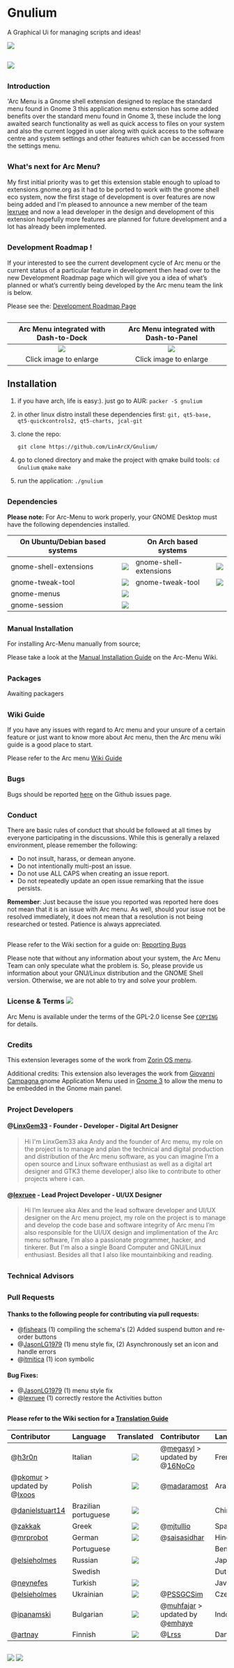 # Gnulium
A Graphical Ui for managing scripts and ideas!

![](https://github.com/LinxGem33/Neon/blob/master/artwork/arc-wide-banner-new.png?raw=true)

##
![](https://github.com/LinxGem33/Arc-Menu/blob/master/screenshots/browser.png?raw=true)
##

### Introduction

'Arc Menu is a Gnome shell extension designed to replace the standard menu found in Gnome 3 this application menu extension has  some added benefits over the standard menu found in Gnome 3, these include the long awaited search functionality as well as quick access to files on your system and also the current logged in user along with quick access to the software centre and system settings and other features which can be accessed from the settings menu.

##
### What's next for Arc Menu?

My first initial priority was to get this extension stable enough to upload to extensions.gnome.org as it had to be ported to work with the gnome shell eco system, now the first stage of development is over features are now being added and I'm pleased to announce a new member of the team [lexruee](https://github.com/lexruee) and now a lead developer in the design and development of this extension hopefully more features are planned for future development and a lot has already been implemented.
##
### Development Roadmap !

If your interested to see the current development cycle of Arc menu or the current status of a particular feature in development then head over to the new Development Roadmap page which will give you a idea of what’s planned or what’s currently being developed by the Arc menu team the link is below.

Please see the: [Development Roadmap Page](https://github.com/LinxGem33/Arc-Menu/issues/42)
##
|Arc Menu integrated with Dash-to-Dock|Arc Menu integrated with Dash-to-Panel|
|:-----:|:-----:|
|![](https://github.com/LinxGem33/Arc-Menu/blob/master/screenshots/apm3.png?raw=true)|![](https://github.com/LinxGem33/Arc-Menu/blob/master/screenshots/apm5.png?raw=true)|
|Click image to enlarge|Click image to enlarge|

## Installation

1. if you have arch, life is easy:). just go to AUR: 
    `packer -S gnulium`
    
2. in other linux distro install these dependencies first:
    `git, qt5-base, qt5-quickcontrols2, qt5-charts, jcal-git`
    
3. clone the repo:

    `git clone https://github.com/LinArcX/Gnulium/`
    
4. go to cloned directory and make the project with qmake build tools:
    `cd Gnulium`
    `qmake`
    `make`
    
5. run the application:
    `./gnulium`

##
### Dependencies

__Please note:__ For Arc-Menu to work properly, your GNOME Desktop must have the
following dependencies installed.

|On Ubuntu/Debian based systems||On Arch based systems||
|-----|:-----:|-----|:-----:|
|gnome-shell-extensions|![](https://github.com/LinxGem33/Neon/blob/master/artwork/done.svg.png?raw=true)|gnome-shell-extensions|![](https://github.com/LinxGem33/Neon/blob/master/artwork/done.svg.png?raw=true)
|gnome-tweak-tool|![](https://github.com/LinxGem33/Neon/blob/master/artwork/done.svg.png?raw=true)|gnome-tweak-tool|![](https://github.com/LinxGem33/Neon/blob/master/artwork/done.svg.png?raw=true)
|gnome-menus|![](https://github.com/LinxGem33/Neon/blob/master/artwork/done.svg.png?raw=true)
|gnome-session|![](https://github.com/LinxGem33/Neon/blob/master/artwork/done.svg.png?raw=true)

##
### Manual Installation
For installing Arc-Menu manually from source;

Please take a look at the [Manual Installation Guide](https://github.com/LinxGem33/Arc-Menu/wiki/Installing-from-extensions.gnome.org#manual-installuninstall-using-make) 
on the Arc-Menu Wiki.

##
### Packages
Awaiting packagers

##
### Wiki Guide

If you have any issues with regard to Arc menu and your unsure of a certain feature or just want to know more about Arc menu, then the Arc menu wiki guide is a good place to start.

Please refer to the Arc menu [Wiki Guide](https://github.com/LinxGem33/Arc-Menu/wiki) 

##
### Bugs

Bugs should be reported [here](https://github.com/LinxGem33/Arc-Menu/issues) on the Github issues page.

##
### Conduct

There are basic rules of conduct that should be followed at all times by everyone participating in the discussions.  While this is generally a relaxed environment, please remember the following:

- Do not insult, harass, or demean anyone.
- Do not intentionally multi-post an issue.
- Do not use ALL CAPS when creating an issue report.
- Do not repeatedly update an open issue remarking that the issue persists.

**Remember**: Just because the issue you reported was reported here does not mean that it is an issue with Arc menu. As well, should your issue not be resolved immediately, it does not mean that a resolution is not being researched or tested. Patience is always appreciated.
##

Please refer to the Wiki section for a guide on: [Reporting Bugs](https://github.com/LinxGem33/Arc-Menu/wiki/Reporting-Bug's)

Please note that without any information about your system, the Arc Menu Team can only speculate what the problem is.
So, please provide us information about your GNU/Linux distribution and the GNOME Shell version. Otherwise, we are not able to try and solve your problem.

##
### License & Terms ![](https://github.com/LinxGem33/IP-Finder/blob/master/screens/Copyleft-16.png?raw=true)

Arc Menu is available under the terms of the GPL-2.0 license See [`COPYING`](https://github.com/LinxGem33/Arc-Menu/blob/master/COPYING) for details.
##

### Credits

This extension leverages some of the work from [Zorin OS menu](https://zorinos.com/).

Additional credits: This extension also leverages the work from [Giovanni Campagna ](https://git.gnome.org//browse/gnome-shell-extensions) gnome Application Menu used in [Gnome 3](https://www.gnome.org/) to allow the menu to be embedded in the Gnome main panel.
##

### Project Developers

#### @[LinxGem33](https://github.com/LinxGem33) - **Founder** - **Developer** - Digital Art Designer
> Hi I'm LinxGem33 aka Andy and the founder of Arc menu, my role on the project is to manage and plan the technical and digital production and distribution of the Arc menu software, as you can imagine I’m a open source and Linux software enthusiast as well as a digital art designer and GTK3 theme developer,I also like to contribute to other projects where i can.  

#### @[lexruee](https://github.com/lexruee) - **Lead Project Developer** - UI/UX Designer
> Hi I’m lexruee aka Alex and the lead software developer and UI/UX designer on the Arc menu project, my role on the project is to manage and develop the code base and software integrity of Arc menu I’m also responsible for the UI/UX design and implimentation of the Arc menu software, I'm also a passionate programmer, hacker, and tinkerer. But I'm also a single Board Computer and GNU/Linux enthusiast. Besides all that I also like mountainbiking and reading. 

##
### Technical Advisors


##

### Pull Requests

#### Thanks to the following people for contributing via pull requests:

- @[fishears](https://github.com/fishears/Arc-Menu) (1) compiling the schema's (2) Added suspend button and re-order buttons
- @[JasonLG1979](https://github.com/JasonLG1979)  (1) menu style fix, (2) Asynchronously set an icon and handle errors
- @[itmitica](https://github.com/itmitica) (1) icon symbolic

#### Bug Fixes:

- @[JasonLG1979](https://github.com/JasonLG1979) (1) menu style fix
- @[lexruee](https://github.com/lexruee/Arc-Menu) (1) correctly restore the Activities button
##
#### Please refer to the Wiki section for a [Translation Guide](https://github.com/LinxGem33/Arc-Menu/wiki/Translation-Guide)

|Contributor|Language|Translated|Contributor|Language|Translated|
|:-----|:-----|:-----:|:-----|:-----|:-----:|
|@[h3r0n](https://github.com/h3r0n)|Italian|![](https://github.com/LinxGem33/Neon/blob/master/artwork/done.svg.png?raw=true)|@[megasyl](https://github.com/megasyl) > updated by @[16NoCo](https://github.com/16NoCo)|French|![](https://github.com/LinxGem33/Neon/blob/master/artwork/done.svg.png?raw=true)
|@[pkomur](https://github.com/pkomur) > updated by @[Ixoos](https://github.com/Ixoos)|Polish|![](https://github.com/LinxGem33/Neon/blob/master/artwork/done.svg.png?raw=true)|@[madaramost](https://github.com/madaramost)|Arabic|![](https://github.com/LinxGem33/Neon/blob/master/artwork/done.svg.png?raw=true)
|@[danielstuart14](https://github.com/danielstuart14)|Brazilian portuguese|![](https://github.com/LinxGem33/Neon/blob/master/artwork/done.svg.png?raw=true)||Chinese|
|@[zakkak](https://github.com/zakkak)|Greek|![](https://github.com/LinxGem33/Neon/blob/master/artwork/done.svg.png?raw=true)|@[mjtullio](https://github.com/mjtullio)|Spanish|![](https://github.com/LinxGem33/Neon/blob/master/artwork/done.svg.png?raw=true)
|@[mrprobot](https://github.com/mrprobot)|German|![](https://github.com/LinxGem33/Neon/blob/master/artwork/done.svg.png?raw=true)|@[saisasidhar](https://github.com/saisasidhar)|Hindi|![](https://github.com/LinxGem33/Neon/blob/master/artwork/done.svg.png?raw=true)
||Portuguese|||Bengali||
|@[elsieholmes](https://github.com/elsieholmes)|Russian|![](https://github.com/LinxGem33/Neon/blob/master/artwork/done.svg.png?raw=true)||Japanese||
||Swedish|||Dutch||
|@[neynefes](https://github.com/neynefes)|Turkish|![](https://github.com/LinxGem33/Neon/blob/master/artwork/done.svg.png?raw=true)||Javanese||
|@[elsieholmes](https://github.com/elsieholmes)|Ukrainian|![](https://github.com/LinxGem33/Neon/blob/master/artwork/done.svg.png?raw=true)|@[PSSGCSim](https://github.com/PSSGCSim)|Czech|![](https://github.com/LinxGem33/Neon/blob/master/artwork/done.svg.png?raw=true)
|@[ipanamski](https://github.com/ipanamski)|Bulgarian|![](https://github.com/LinxGem33/Neon/blob/master/artwork/done.svg.png?raw=true)|@[muhfajar](https://github.com/muhfajar) > updated by @[emhaye](https://github.com/emhaye)|Indonesian|![](https://github.com/LinxGem33/Neon/blob/master/artwork/done.svg.png?raw=true)
|@[artnay](https://github.com/artnay)|Finnish|![](https://github.com/LinxGem33/Neon/blob/master/artwork/done.svg.png?raw=true)|@[Lrss](https://github.com/Lrss)|Danish|![](https://github.com/LinxGem33/Neon/blob/master/artwork/done.svg.png?raw=true)|
##
 ![](https://img.shields.io/badge/Language-JavaScript-yellow.svg) ![](https://img.shields.io/badge/Licence-GPL--2.0-blue.svg)
